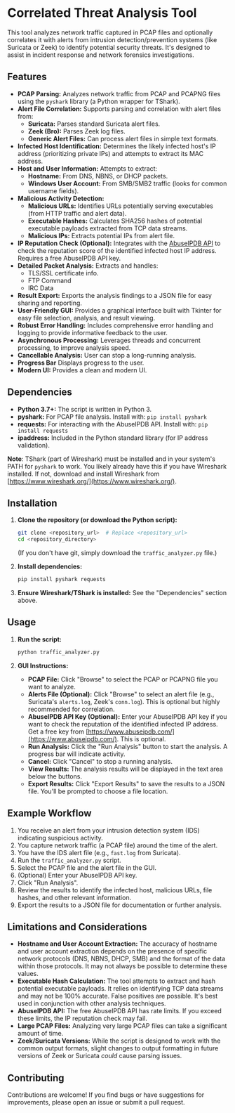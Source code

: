# Correlated Threat Analysis Tool

This tool analyzes network traffic captured in PCAP files and optionally correlates it with alerts from intrusion detection/prevention systems (like Suricata or Zeek) to identify potential security threats.  It's designed to assist in incident response and network forensics investigations.

## Features

*   **PCAP Parsing:**  Analyzes network traffic from PCAP and PCAPNG files using the `pyshark` library (a Python wrapper for TShark).
*   **Alert File Correlation:**  Supports parsing and correlation with alert files from:
    *   **Suricata:**  Parses standard Suricata alert files.
    *   **Zeek (Bro):**  Parses Zeek log files.
    * **Generic Alert Files:** Can process alert files in simple text formats.
*   **Infected Host Identification:**  Determines the likely infected host's IP address (prioritizing private IPs) and attempts to extract its MAC address.
*   **Host and User Information:**  Attempts to extract:
    *   **Hostname:**  From DNS, NBNS, or DHCP packets.
    *   **Windows User Account:** From SMB/SMB2 traffic (looks for common username fields).
*   **Malicious Activity Detection:**
    *   **Malicious URLs:**  Identifies URLs potentially serving executables (from HTTP traffic and alert data).
    *   **Executable Hashes:**  Calculates SHA256 hashes of potential executable payloads extracted from TCP data streams.
    *  **Malicious IPs:** Extracts potential IPs from alert file.
*   **IP Reputation Check (Optional):**  Integrates with the [AbuseIPDB API](https://www.abuseipdb.com/) to check the reputation score of the identified infected host IP address.  Requires a free AbuseIPDB API key.
*   **Detailed Packet Analysis:** Extracts and handles:
    - TLS/SSL certificate info.
    - FTP Command
    - IRC Data
*   **Result Export:**  Exports the analysis findings to a JSON file for easy sharing and reporting.
*   **User-Friendly GUI:**  Provides a graphical interface built with Tkinter for easy file selection, analysis, and result viewing.
*   **Robust Error Handling:** Includes comprehensive error handling and logging to provide informative feedback to the user.
* **Asynchronous Processing:** Leverages threads and concurrent processing, to improve analysis speed.
* **Cancellable Analysis:** User can stop a long-running analysis.
* **Progress Bar** Displays progress to the user.
* **Modern UI:** Provides a clean and modern UI.

## Dependencies

*   **Python 3.7+:**  The script is written in Python 3.
*   **pyshark:**  For PCAP file analysis.  Install with:  `pip install pyshark`
*   **requests:** For interacting with the AbuseIPDB API. Install with: `pip install requests`
*   **ipaddress:**  Included in the Python standard library (for IP address validation).

**Note**: TShark (part of Wireshark) must be installed and in your system's PATH for `pyshark` to work.  You likely already have this if you have Wireshark installed.  If not, download and install Wireshark from [https://www.wireshark.org/](https://www.wireshark.org/).

## Installation

1.  **Clone the repository (or download the Python script):**

    ```bash
    git clone <repository_url>  # Replace <repository_url>
    cd <repository_directory>
    ```

    (If you don't have git, simply download the `traffic_analyzer.py` file.)

2.  **Install dependencies:**

    ```bash
    pip install pyshark requests
    ```

3.  **Ensure Wireshark/TShark is installed:**  See the "Dependencies" section above.

## Usage

1.  **Run the script:**

    ```bash
    python traffic_analyzer.py
    ```

2.  **GUI Instructions:**

    *   **PCAP File:** Click "Browse" to select the PCAP or PCAPNG file you want to analyze.
    *   **Alerts File (Optional):** Click "Browse" to select an alert file (e.g., Suricata's `alerts.log`, Zeek's `conn.log`).  This is optional but highly recommended for correlation.
    *   **AbuseIPDB API Key (Optional):**  Enter your AbuseIPDB API key if you want to check the reputation of the identified infected IP address.  Get a free key from [https://www.abuseipdb.com/](https://www.abuseipdb.com/).  This is optional.
    *   **Run Analysis:** Click the "Run Analysis" button to start the analysis.  A progress bar will indicate activity.
    *   **Cancel:** Click "Cancel" to stop a running analysis.
    *   **View Results:** The analysis results will be displayed in the text area below the buttons.
    *   **Export Results:** Click "Export Results" to save the results to a JSON file.  You'll be prompted to choose a file location.

## Example Workflow

1.  You receive an alert from your intrusion detection system (IDS) indicating suspicious activity.
2.  You capture network traffic (a PCAP file) around the time of the alert.
3.  You have the IDS alert file (e.g., `fast.log` from Suricata).
4.  Run the `traffic_analyzer.py` script.
5.  Select the PCAP file and the alert file in the GUI.
6.  (Optional) Enter your AbuseIPDB API key.
7.  Click "Run Analysis".
8.  Review the results to identify the infected host, malicious URLs, file hashes, and other relevant information.
9.  Export the results to a JSON file for documentation or further analysis.

## Limitations and Considerations

*   **Hostname and User Account Extraction:**  The accuracy of hostname and user account extraction depends on the presence of specific network protocols (DNS, NBNS, DHCP, SMB) and the format of the data within those protocols.  It may not always be possible to determine these values.
*   **Executable Hash Calculation:**  The tool attempts to extract and hash potential executable payloads.  It relies on identifying TCP data streams and may not be 100% accurate.  False positives are possible.  It's best used in conjunction with other analysis techniques.
*   **AbuseIPDB API:**  The free AbuseIPDB API has rate limits.  If you exceed these limits, the IP reputation check may fail.
*   **Large PCAP Files:**  Analyzing very large PCAP files can take a significant amount of time.
* **Zeek/Suricata Versions:** While the script is designed to work with the common output formats, slight changes to output formatting in future versions of Zeek or Suricata *could* cause parsing issues.

## Contributing

Contributions are welcome!  If you find bugs or have suggestions for improvements, please open an issue or submit a pull request.
